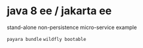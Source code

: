 # java 8 ee / jakarta ee
stand-alone non-persistence micro-service example

`payara bundle`
`wildfly bootable`